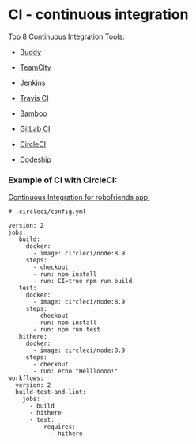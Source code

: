 # CI - continuous integration
[Top 8 Continuous Integration Tools:](https://code-maze.com/top-8-continuous-integration-tools/)

- [Buddy](https://buddy.works/)

- [TeamCity](https://www.jetbrains.com/teamcity/)

- [Jenkins](https://www.jenkins.io/)

- [Travis CI](https://travis-ci.org/)

- [Bamboo](https://www.atlassian.com/software/bamboo)

- [GitLab CI](https://about.gitlab.com/)

- [CircleCI](https://circleci.com/)

- [Codeship](https://codeship.com/)


### Example of CI with CircleCI:


[Continuous Integration for robofriends app:](https://github.com/aneagoie/robofriends-ci)


```
# .circleci/config.yml

version: 2
jobs:
   build:
     docker:
       - image: circleci/node:8.9
     steps:
       - checkout
       - run: npm install
       - run: CI=true npm run build
   test:
     docker:
       - image: circleci/node:8.9
     steps:
       - checkout
       - run: npm install
       - run: npm run test
   hithere:
     docker:
       - image: circleci/node:8.9
     steps:
       - checkout
       - run: echo "Hellloooo!"
workflows:
  version: 2
  build-test-and-lint:
    jobs:
      - build
      - hithere
      - test:
          requires:
            - hithere

```
